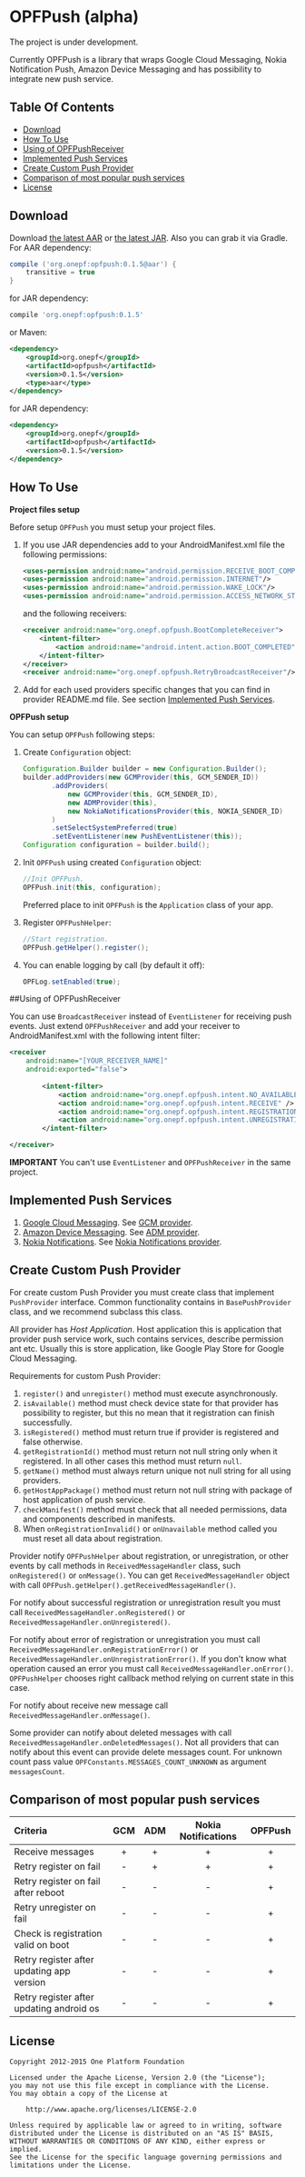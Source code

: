 # OPFPush (alpha)

The project is under development.

Currently OPFPush is a library that wraps Google Cloud Messaging, Nokia Notification Push,
Amazon Device Messaging and has possibility to integrate new push service.


## Table Of Contents

- [Download](#user-content-download)
- [How To Use](#user-content-how-to-use)
- [Using of OPFPushReceiver](#user-content-using-of-opfpushreceiver)
- [Implemented Push Services](#user-content-implemented-push-services)
- [Create Custom Push Provider](#user-content-create-custom-push-provider)
- [Comparison of most popular push services](#user-content-comparison-of-most-popular-push-services)
- [License](#user-content-license)



## Download

Download [the latest AAR][opfpush-latest-aar] or [the latest JAR][opfpush-latest-jar]. Also you can grab it via Gradle.
For AAR dependency:
```groovy
compile ('org.onepf:opfpush:0.1.5@aar') {
    transitive = true
}
```
for JAR dependency:
```groovy
compile 'org.onepf:opfpush:0.1.5'
```

or Maven:
```xml
<dependency>
    <groupId>org.onepf</groupId>
    <artifactId>opfpush</artifactId>
    <version>0.1.5</version>
    <type>aar</type>
</dependency>
```
for JAR dependency:
```xml
<dependency>
    <groupId>org.onepf</groupId>
    <artifactId>opfpush</artifactId>
    <version>0.1.5</version>
</dependency>
```


## How To Use

**Project files setup**

Before setup `OPFPush` you must setup your project files.

1. If you use JAR dependencies add to your AndroidManifest.xml file the following permissions:
    ```xml   
    <uses-permission android:name="android.permission.RECEIVE_BOOT_COMPLETED"/>
    <uses-permission android:name="android.permission.INTERNET"/>
    <uses-permission android:name="android.permission.WAKE_LOCK"/>
    <uses-permission android:name="android.permission.ACCESS_NETWORK_STATE"/>
    ```
    
   and the following receivers:
    ```xml
    <receiver android:name="org.onepf.opfpush.BootCompleteReceiver">
        <intent-filter>
            <action android:name="android.intent.action.BOOT_COMPLETED"/>
        </intent-filter>
    </receiver>
    <receiver android:name="org.onepf.opfpush.RetryBroadcastReceiver"/>
    ```

2. Add for each used providers specific changes that you can find in provider README.md file. See section [Implemented Push Services](#user-content-implemented-push-services).

**OPFPush setup**

You can setup `OPFPush` following steps:

1. Create `Configuration` object:

    ```java
    Configuration.Builder builder = new Configuration.Builder();
    builder.addProviders(new GCMProvider(this, GCM_SENDER_ID))
           .addProviders(
               new GCMProvider(this, GCM_SENDER_ID),
               new ADMProvider(this),
               new NokiaNotificationsProvider(this, NOKIA_SENDER_ID)
           )
           .setSelectSystemPreferred(true)
           .setEventListener(new PushEventListener(this));
    Configuration configuration = builder.build();
    ```

2. Init `OPFPush` using created `Configuration` object:

    ```java
    //Init OPFPush.
    OPFPush.init(this, configuration);
    ```

    Preferred place to init `OPFPush` is the `Application` class of your app.

3. Register `OPFPushHelper`:

    ```java
    //Start registration.
    OPFPush.getHelper().register();
    ```

4. You can enable logging by call (by default it off):
    ```java
    OPFLog.setEnabled(true);
    ```

##Using of OPFPushReceiver

You can use `BroadcastReceiver` instead of `EventListener` for receiving push events. 
Just extend `OPFPushReceiver` and add your receiver to AndroidManifest.xml with the following intent filter:

```xml
<receiver
    android:name="[YOUR_RECEIVER_NAME]"
    android:exported="false">
    
        <intent-filter>
            <action android:name="org.onepf.opfpush.intent.NO_AVAILABLE_PROVIDER" />
            <action android:name="org.onepf.opfpush.intent.RECEIVE" />
            <action android:name="org.onepf.opfpush.intent.REGISTRATION" />
            <action android:name="org.onepf.opfpush.intent.UNREGISTRATION" />
        </intent-filter>

</receiver>
```

**IMPORTANT** You can't use `EventListener` and `OPFPushReceiver` in the same project.


## Implemented Push Services

1. [Google Cloud Messaging][google-cloud-messaging]. See [GCM provider][opfpush-gcm].
2. [Amazon Device Messaging][amazon-device-messaging]. See [ADM provider][opfpush-adm].
3. [Nokia Notifications][nokia-notifications]. See [Nokia Notifications provider][opfpush-nokia].


## Create Custom Push Provider

For create custom Push Provider you must create class that implement `PushProvider` interface.
Common functionality contains in `BasePushProvider` class, and we recommend subclass this class.

All provider has <i>Host Application</i>. Host application this is application that provider
push service work, such contains services, describe permission ant etc.
Usually this is store application, like Google Play Store for Google Cloud Messaging.

Requirements for custom Push Provider:

1. `register()` and `unregister()` method must execute asynchronously.
2. `isAvailable()` method must check device state for that provider has possibility to register,
    but this no mean that it registration can finish successfully.
3. `isRegistered()` method must return true if provider is registered and false otherwise.
4. `getRegistrationId()` method must return not null string only when it registered.
    In all other cases this method must return `null`.
5. `getName()` method must always return unique not null string for all using providers.
6. `getHostAppPackage()` method must return not null string with package of host application
    of push service.
7. `checkManifest()` method must check that all needed permissions, data and
   components described in manifests.
8. When `onRegistrationInvalid()` or `onUnavailable` method called
   you must reset all data about registration.

Provider notify `OPFPushHelper` about registration, or unregistration, or other events by
call methods in `ReceivedMessageHandler` class, such `onRegistered()` or `onMessage()`.
You can get `ReceivedMessageHandler` object with call `OPFPush.getHelper().getReceivedMessageHandler()`.

For notify about successful registration or unregistration result you must call `ReceivedMessageHandler.onRegistered()` or `ReceivedMessageHandler.onUnregistered()`.

For notify about error of registration or unregistration you must call `ReceivedMessageHandler.onRegistrationError()` or `ReceivedMessageHandler.onUnregistrationError()`.
If you don't know what operation caused an error you must call `ReceivedMessageHandler.onError()`. `OPFPushHelper` chooses right callback method relying on current state in this case.

For notify about receive new message call `ReceivedMessageHandler.onMessage()`.

Some provider can notify about deleted messages with call `ReceivedMessageHandler.onDeletedMessages()`.
Not all providers that can notify about this event can provide delete messages count.
For unknown count pass value `OPFConstants.MESSAGES_COUNT_UNKNOWN` as argument `messagesCount`.


## Comparison of most popular push services

| Criteria                            | GCM   | ADM   | Nokia Notifications | OPFPush     |
| :---------------------------------- | :---: | :---: | :-----------------: | :---------: |
| Receive messages                    |   +   |   +   |          +          |      +      |
| Retry register on fail              |   -   |   +   |          +          |      +      |
| Retry register on fail after reboot |   -   |   -   |          -          |      +      |
| Retry unregister on fail            |   -   |   -   |          -          |      +      |
| Check is registration valid on boot |   -   |   -   |          -          |      +      |
| Retry register after updating app version |   -   |   -   |          -          |      +      |
| Retry register after updating android os |   -   |   -   |          -          |      +      |



## License

    Copyright 2012-2015 One Platform Foundation

    Licensed under the Apache License, Version 2.0 (the "License");
    you may not use this file except in compliance with the License.
    You may obtain a copy of the License at

        http://www.apache.org/licenses/LICENSE-2.0

    Unless required by applicable law or agreed to in writing, software
    distributed under the License is distributed on an "AS IS" BASIS,
    WITHOUT WARRANTIES OR CONDITIONS OF ANY KIND, either express or implied.
    See the License for the specific language governing permissions and
    limitations under the License.


[google-cloud-messaging]: https://developer.android.com/google/gcm
[amazon-device-messaging]: https://developer.amazon.com/appsandservices/apis/engage/device-messaging
[nokia-notifications]: http://developer.nokia.com/resources/library/nokia-x/nokia-notifications
[opfpush-gcm]: ./opfpush-providers/gcm
[opfpush-adm]: ./opfpush-providers/adm
[opfpush-nokia]: ./opfpush-providers/nokia
[new-build-system]: http://tools.android.com/tech-docs/new-build-system
[opfpush-latest-jar]: https://github.com/onepf/OPFPush/releases/download/v0.1.5/opfpush-0.1.5.jar
[openpush-site]: http://www.onepf.org/openpush/
[opfpush-latest-aar]: https://github.com/onepf/OPFPush/releases/download/v0.1.5/opfpush-0.1.5.aar
[aar-format-docs]: http://tools.android.com/tech-docs/new-build-system/aar-format
[BroadcastMessageListener.java]: ./samples/gcm_migrate_sample/src/main/java/org/onepf/opfpush/gcm_migrate_sample/BroadcastMessageListener.java
